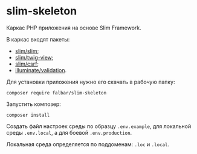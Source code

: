 # slim-skeleton

Каркас PHP приложения на основе Slim Framework.

В каркас входят пакеты:

* [slim/slim](https://packagist.org/packages/slim/slim);
* [slim/twig-view](https://packagist.org/packages/slim/twig-view);
* [slim/csrf](https://packagist.org/packages/slim/csrf);
* [illuminate/validation](https://packagist.org/packages/illuminate/validation).

Для установки приложения нужно его скачать в рабочую папку:

```
composer require falbar/slim-skeleton
```

Запустить композер:

```
composer install
```

Создать файл настроек среды по образцу `.env.example`, для локальной среды `.env.local`, a для боевой `.env.production`.

Локальная среда определяется по поддоменам: `.loc` и `.local`.